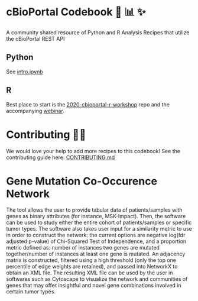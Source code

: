 # cBioPortal Codebook 📖 📊 ✨
A community shared resource of Python and R Analysis Recipes that utilize the cBioPortal REST API

## Python
See [intro.ipynb](./python/intro/intro.ipynb)

## R
Best place to start is the [2020-cbioportal-r-workshop](https://github.com/cBioPortal/2020-cbioportal-r-workshop) repo and the accompanying [webinar](https://www.cbioportal.org/tutorials#webinar-5).

# Contributing 👩‍🍳
We would love your help to add more recipes to this codebook! See the contributing guide here: [CONTRIBUTING.md](./CONTRIBUTING.md)

# Gene Mutation Co-Occurence Network
The tool allows the user to provide tabular data of patients/samples with genes as binary attributes (for instance, MSK-Impact). Then, the software can be used to study either the entire cohort of patients/samples or specific tumor types. The software also takes user input for a similarity metric to use in order to construct the network: the current options are negative log(fdr adjusted p-value) of Chi-Squared Test of Independence, and a proportion metric defined as: number of instances two genes are mutated together/number of instances at least one gene is mutated.
An adjacency matrix is constructed, filtered using a high threshold (only the top one percentile of edge weights are retained), and passed into NetworkX to obtain an XML file. The resulting XML file can be used by the user in softwares such as Cytoscape to visualize the network and communities of genes that may offer insightful and novel gene combinations involved in certain tumor types.
